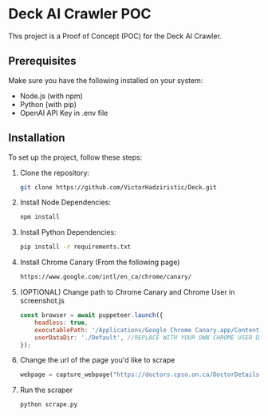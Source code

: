 # Deck AI Crawler POC

This project is a Proof of Concept (POC) for the Deck AI Crawler.

## Prerequisites

Make sure you have the following installed on your system:

- Node.js (with npm)
- Python (with pip)
- OpenAI API Key in .env file

## Installation

To set up the project, follow these steps:

1. Clone the repository:

   ```sh
   git clone https://github.com/VictorHadziristic/Deck.git
   ```

2. Install Node Dependencies:

   ```sh
   npm install
   ```

3. Install Python Dependencies:

   ```sh
   pip install -r requirements.txt
   ```

4. Install Chrome Canary (From the following page)

    ```sh
    https://www.google.com/intl/en_ca/chrome/canary/
    ```

5. (OPTIONAL) Change path to Chrome Canary and Chrome User in screenshot.js
    ```javascript
    const browser = await puppeteer.launch({
        headless: true,
        executablePath: '/Applications/Google Chrome Canary.app/Contents/MacOS/Google Chrome Canary', //MODIFY AS NEEDED
        userDataDir: './Default', //REPLACE WITH YOUR OWN CHROME USER DATA DIRECTORY
    });
    ```

6. Change the url of the page you'd like to scrape
    ```python
    webpage = capture_webpage("https://doctors.cpso.on.ca/DoctorDetails/Gillian-Mary-Brakel/0181571-76088") ## supply your url here.
    ```

7. Run the scraper
    ```sh
    python scrape.py
    ```